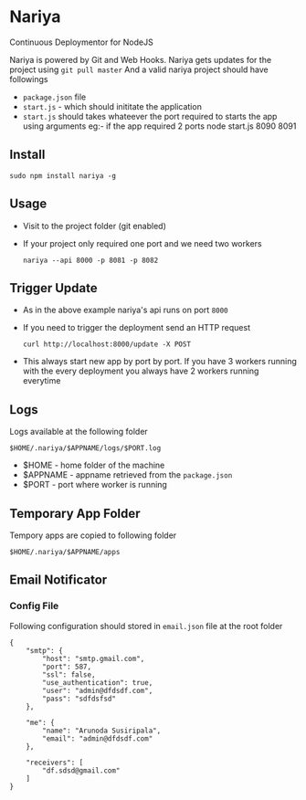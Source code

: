 Nariya
======
Continuous Deploymentor for NodeJS

Nariya is powered by Git and Web Hooks. Nariya gets updates for the project using `git pull master`
And a valid nariya project should have followings

* `package.json` file
* `start.js` - which should inititate the application
* `start.js` should takes whateever the port required to starts the app using arguments
   eg:- if the app required 2 ports
		node start.js 8090 8091

Install
-------

	sudo npm install nariya -g

Usage
-----

* Visit to the project folder (git enabled)
* If your project only required one port and we need two workers

	`nariya --api 8000 -p 8081 -p 8082`

Trigger Update
--------------

* As in the above example nariya's api runs on port `8000`
* If you need to trigger the deployment send an HTTP request

	`curl http://localhost:8000/update -X POST`
* This always start new app by port by port. If you have 3 workers running with the every deployment you always have 2 workers running everytime

Logs
----

Logs available at the following folder

	$HOME/.nariya/$APPNAME/logs/$PORT.log

* $HOME - home folder of the machine
* $APPNAME - appname retrieved from the `package.json`
* $PORT - port where worker is running

Temporary App Folder
--------------------

Tempory apps are copied to following folder

	$HOME/.nariya/$APPNAME/apps

Email Notificator
-----------------

### Config File

Following configuration should stored in `email.json` file at the root folder

	{
		"smtp": {
			"host": "smtp.gmail.com",
			"port": 587,
			"ssl": false,
			"use_authentication": true,
			"user": "admin@dfdsdf.com",
			"pass": "sdfdsfsd"
		},

		"me": {
			"name": "Arunoda Susiripala",
			"email": "admin@dfdsdf.com"
		},

		"receivers": [
			"df.sdsd@gmail.com"
		]
	}



